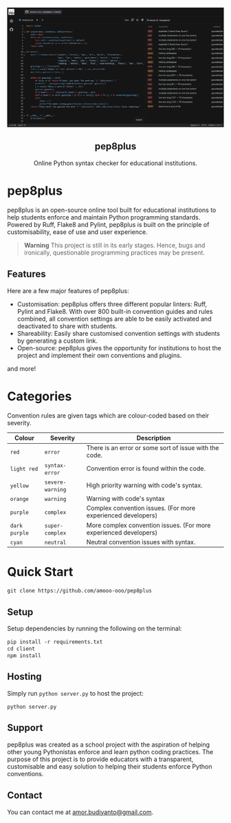 <p align="center">
    <img src="https://raw.githubusercontent.com/amooo-ooo/pep8plus/main/example.png" alt="pep8plus logo" width="630">
</p>
<h2 align="center">pep8plus</h2>

<p align="center">
  Online Python syntax checker for educational institutions.
</p>

# pep8plus

pep8plus is an open-source online tool built for educational institutions to help students enforce and maintain Python programming standards. Powered by Ruff, Flake8 and Pylint, pep8plus is built on the principle of customisability, ease of use and user experience. 

> **Warning**
> This project is still in its early stages. Hence, bugs and ironically, questionable programming practices may be present.


## Features

Here are a few major features of pep8plus: 

- Customisation:
pep8plus offers three different popular linters: Ruff, Pylint and Flake8. With over 800 built-in convention guides and rules combined, all convention settings are able to be easily activated and deactivated to share with students.
- Shareability:
Easily share customised convention settings with students by generating a custom link.
- Open-source:
pep8plus gives the opportunity for institutions to host the project and implement their own conventions and plugins.

and more!

# Categories
Convention rules are given tags which are colour-coded based on their severity.

| Colour        | Severity          | Description                                                               | 
| ------------- | ----------------- | ------------------------------------------------------------------------- |
| `red`         | `error`           | There is an error or some sort of issue with the code.                    |
| `light red`   | `syntax-error`    | Convention error is found within the code.                                |
| `yellow`      | `severe-warning`  | High priority warning with code's syntax.                                 |
| `orange`      | `warning`         | Warning with code's syntax                                                |
| `purple`      | `complex`         | Complex convention issues. (For more experienced developers)              |
| `dark purple` | `super-complex`   | More complex convention issues. (For more experienced developers)         |
| `cyan`        | `neutral`         | Neutral convention issues with syntax.                                    |

# Quick Start
```shell
git clone https://github.com/amooo-ooo/pep8plus
```

## Setup
Setup dependencies by running the following on the terminal: 
```shell
pip install -r requirements.txt
cd client
npm install
```

## Hosting
Simply run `python server.py` to host the project:
```shell
python server.py
```

## Support
pep8plus was created as a school project with the aspiration of helping other young Pythonistas enforce and learn python coding practices. The purpose of this project is to provide educators with a transparent, customisable and easy solution to helping their students enforce Python conventions. 

## Contact
You can contact me at [amor.budiyanto@gmail.com](mailto:amor.budiyanto@gmail.com).
